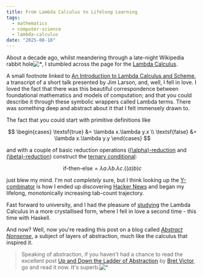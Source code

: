 ```yaml
---
title: From Lambda Calculus to Lifelong Learning
tags:
  - mathematics
  - computer-science
  - lambda-calculus
date: "2025-08-18"
---
```


About a decade ago, whilst meandering through a late-night Wikipedia rabbit hole![*](fn "Some things haven't changed at all"), I stumbled across the page for the [Lambda Calculus](https://en.wikipedia.org/wiki/Lambda_calculus).

A small footnote linked to [An Introduction to Lambda Calculus and Scheme](https://www.cs.unc.edu/~stotts/723/Lambda/scheme.html), a transcript of a short talk presented by Jim Larson, and, well, I fell in love. I loved the fact that there was this beautiful correspondence between foundational mathematics and models of computation; and that you could describe it through these symbolic wrappers called Lambda terms. There was something deep and abstract about it that I felt immensely drawn to.

The fact that you could start with primitive definitions like

$$
\begin{cases}
    \textsf{true}  &= \lambda x.\lambda y.x \\
    \textsf{false} &= \lambda x.\lambda y.y
\end{cases}
$$

and with a couple of basic reduction operations ([\(\alpha\)-reduction](https://en.wikipedia.org/wiki/Lambda_calculus#α-conversion) and [\(\beta\)-reduction](https://en.wikipedia.org/wiki/Lambda_calculus#β-reduction)) construct the [ternary conditional](https://en.wikipedia.org/wiki/Ternary_conditional_operator):

$$
\textsf{if-then-else} = \lambda a.\lambda b.\lambda c.((a)b)c
$$

just blew my mind. I'm not *completely* sure, but I think looking up the [Y-combinator](https://en.wikipedia.org/wiki/Fixed-point_combinator) is how I ended up discovering [Hacker News](https://news.ycombinator.com/news) and began my lifelong, monotonically increasing tab-count trajectory.

Fast forward to university, and I had the pleasure of [studying](https://handbook.unimelb.edu.au/2025/subjects/comp30020) the Lambda Calculus in a more crystallised form, where I fell in love a second time - this time with Haskell.

And now? Well, now you're reading this post on a blog called [_Abstract Nonsense_](https://en.wikipedia.org/wiki/Abstract_nonsense), a subject of layers of abstraction, much like the calculus that inspired it.

> Speaking of abstraction, if you haven't had a chance to read the excellent post [Up and Down the Ladder of Abstraction](https://worrydream.com/LadderOfAbstraction/) by [Bret Victor](https://worrydream.com), go and read it now. It's superb.![*](fn "He's even got a [post on the Lambda Calculus](https://worrydream.com/AlligatorEggs/)!")
